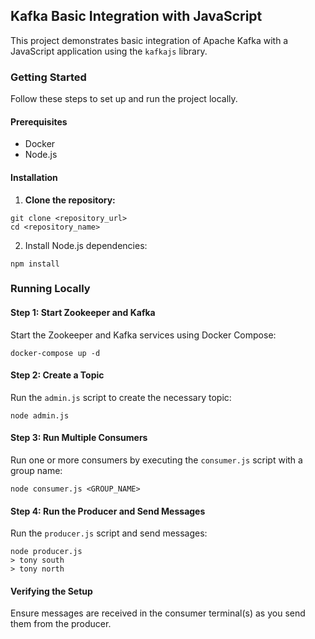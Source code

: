 ## Kafka Basic Integration with JavaScript

This project demonstrates basic integration of Apache Kafka with a JavaScript application using the `kafkajs` library.

### Getting Started

Follow these steps to set up and run the project locally.

#### Prerequisites

* Docker
* Node.js

#### Installation

1. **Clone the repository:**

```
git clone <repository_url>
cd <repository_name>
```

2. Install Node.js dependencies:

```
npm install
```

### Running Locally

#### Step 1: Start Zookeeper and Kafka

Start the Zookeeper and Kafka services using Docker Compose:

```
docker-compose up -d
```

#### Step 2: Create a Topic

Run the `admin.js` script to create the necessary topic:

```
node admin.js
```

#### Step 3: Run Multiple Consumers

Run one or more consumers by executing the `consumer.js` script with a group name:

```
node consumer.js <GROUP_NAME>
```

#### Step 4: Run the Producer and Send Messages

Run the `producer.js` script and send messages:

```
node producer.js
> tony south
> tony north
```

#### Verifying the Setup

Ensure messages are received in the consumer terminal(s) as you send them from the producer.


